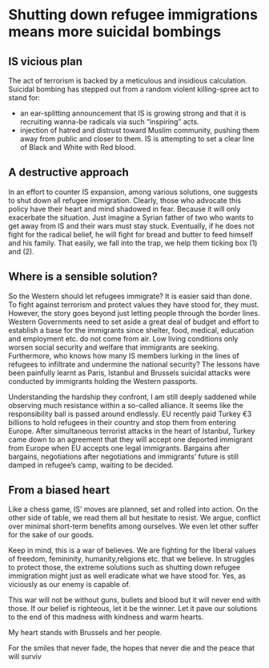 # Shutting down refugee immigrations means more suicidal bombings

## IS vicious plan

The act of terrorism is backed by a meticulous and insidious calculation. Suicidal bombing has stepped out from a random violent killing-spree act to stand for:

- an ear-splitting announcement that IS is growing strong and that it is recruiting wanna-be radicals via such “inspiring” acts.
- injection of hatred and distrust toward Muslim community, pushing them away from public and closer to them. IS is attempting to set a clear line of Black and White with Red blood.

## A destructive approach

In an effort to counter IS expansion, among various solutions, one suggests to shut down all refugee immigration. Clearly, those who advocate this policy have their heart and mind shadowed in fear.  Because it will only exacerbate the situation. Just imagine a Syrian father of two who wants to get away from IS and their wars must stay stuck. Eventually, if he does not fight for the radical belief, he will fight for bread and butter to feed himself and his family. That easily, we fall into the trap, we help them ticking box (1) and (2).

## Where is a sensible solution?

So the Western should let refugees immigrate? It is easier said than done. To fight against terrorism and protect values they have stood for, they must. However, the story goes beyond just letting people through the border lines. Western Governments need to set aside a great deal of budget and effort to establish a base for the immigrants since shelter, food, medical, education and employment etc. do not come from air. Low living conditions only worsen social security and welfare that immigrants are seeking. Furthermore, who knows how many IS members lurking in the lines of refugees to infiltrate and undermine the national security? The lessons have been painfully learnt as Paris, Istanbul and Brussels suicidal attacks were conducted by immigrants holding the Western passports.

Understanding the hardship they confront, I am still deeply saddened while observing much resistance within a so-called alliance. It seems like the responsibility ball is passed around endlessly. EU recently paid Turkey €3 billions to hold refugees in their country and stop them from entering Europe. After simultaneous terrorist attacks in the heart of Istanbul, Turkey came down to an agreement that they will accept one deported immigrant from Europe when EU accepts one legal immigrants. Bargains after bargains, negotiations after negotiations and immigrants’ future is still damped in refugee’s camp, waiting to be decided.

## From a biased heart

Like a chess game, IS’ moves are planned, set and rolled into action. On the other side of table, we read them all but hesitate to resist. We argue, conflict over minimal short-term benefits among ourselves. We even let other suffer for the sake of our goods.

Keep in mind, this is a war of believes. We are fighting for the liberal values of freedom, femininity, humanity,religions etc. that we believe. In struggles to protect those, the extreme solutions such as shutting down refugee immigration might just as well eradicate what we have stood for. Yes,  as viciously as our enemy is capable of.

This war will not be without guns, bullets and blood but it will never end with those. If our belief is righteous, let it be the winner. Let it pave our solutions to the end of this madness with kindness and warm hearts.

My heart stands with Brussels and her people.

For the smiles that never fade, the hopes that never die and the peace that will surviv
